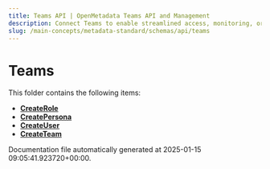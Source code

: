 ```yaml
---
title: Teams API | OpenMetadata Teams API and Management
description: Connect Teams to enable streamlined access, monitoring, or search of enterprise data using secure and scalable integrations.
slug: /main-concepts/metadata-standard/schemas/api/teams
---
```


# Teams

This folder contains the following items:

- [**CreateRole**](/main-concepts/metadata-standard/schemas/api/teams/createrole)
- [**CreatePersona**](/main-concepts/metadata-standard/schemas/api/teams/createpersona)
- [**CreateUser**](/main-concepts/metadata-standard/schemas/api/teams/createuser)
- [**CreateTeam**](/main-concepts/metadata-standard/schemas/api/teams/createteam)


Documentation file automatically generated at 2025-01-15 09:05:41.923720+00:00.

